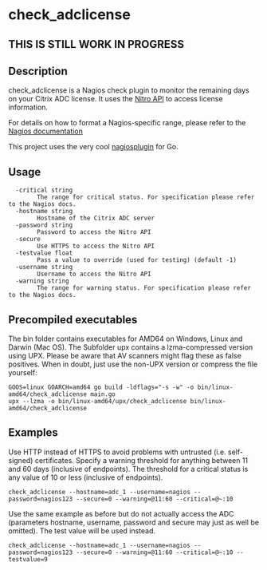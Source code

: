 # check_adclicense

## THIS IS STILL WORK IN PROGRESS

## Description

check_adclicense is a Nagios check plugin to monitor the remaining days on your Citrix ADC license.
It uses the [Nitro API](https://docs.citrix.com/en-us/citrix-adc/current-release/nitro-api.html) to access license information.

For details on how to format a Nagios-specific range, please refer to the [Nagios documentation](https://nagios-plugins.org/doc/guidelines.html#THRESHOLDFORMAT)

This project uses the very cool [nagiosplugin](https://pkg.go.dev/github.com/olorin/nagiosplugin) for Go.

## Usage

```cli
  -critical string
        The range for critical status. For specification please refer to the Nagios docs.
  -hostname string
        Hostname of the Citrix ADC server
  -password string
        Password to access the Nitro API
  -secure
        Use HTTPS to access the Nitro API
  -testvalue float
        Pass a value to override (used for testing) (default -1)
  -username string
        Username to access the Nitro API
  -warning string
        The range for warning status. For specification please refer to the Nagios docs.
```

## Precompiled executables

The bin folder contains executables for AMD64 on Windows, Linux and Darwin (Mac OS).
The Subfolder upx contains a lzma-compressed version using UPX. Please be aware that AV scanners might flag these as false positives. When in doubt, just use the non-UPX version or compress the file yourself:

```cli
GOOS=linux GOARCH=amd64 go build -ldflags="-s -w" -o bin/linux-amd64/check_adclicense main.go
upx --lzma -o bin/linux-amd64/upx/check_adclicense bin/linux-amd64/check_adclicense
```

## Examples

Use HTTP instead of HTTPS to avoid problems with untrusted (i.e. self-signed) certificates.
Specify a warning threshold for anything between 11 and 60 days (inclusive of endpoints). The threshold for a critical status is any value of 10 or less (inclusive of endpoints).

```cli
check_adclicense --hostname=adc_1 --username=nagios --password=nagios123 --secure=0 --warning=@11:60 --critical=@~:10
```

Use the same example as before but do not actually access the ADC (parameters hostname, username, password and secure may just as well be omitted). The test value will be used instead.

```cli
check_adclicense --hostname=adc_1 --username=nagios --password=nagios123 --secure=0 --warning=@11:60 --critical=@~:10 --testvalue=9
```
